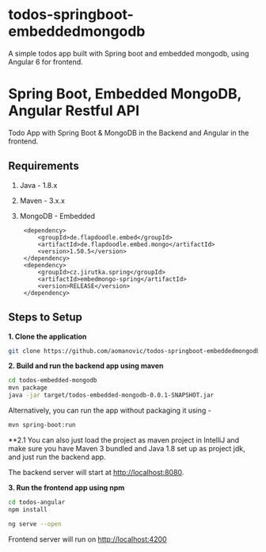 # todos-springboot-embeddedmongodb
A simple todos app built with Spring boot and embedded mongodb, using Angular 6 for frontend.

# Spring Boot, Embedded MongoDB, Angular Restful API

Todo App with Spring Boot & MongoDB in the Backend and Angular in the frontend.

## Requirements

1. Java - 1.8.x

2. Maven - 3.x.x

3. MongoDB - Embedded

		<dependency>
			<groupId>de.flapdoodle.embed</groupId>
			<artifactId>de.flapdoodle.embed.mongo</artifactId>
			<version>1.50.5</version>
		</dependency>
		<dependency>
			<groupId>cz.jirutka.spring</groupId>
			<artifactId>embedmongo-spring</artifactId>
			<version>RELEASE</version>
		</dependency>

## Steps to Setup

**1. Clone the application**

```bash
git clone https://github.com/aomanovic/todos-springboot-embeddedmongodb.git
```

**2. Build and run the backend app using maven**

```bash
cd todos-embedded-mongodb
mvn package
java -jar target/todos-embedded-mongodb-0.0.1-SNAPSHOT.jar
```

Alternatively, you can run the app without packaging it using -

```bash
mvn spring-boot:run
```

**2.1 You can also just load the project as maven project in IntelliJ and make sure you have Maven 3 bundled and Java 1.8 set up as project jdk, and just run the backend app. 

The backend server will start at <http://localhost:8080>.

**3. Run the frontend app using npm**

```bash
cd todos-angular
npm install
```

```bash
ng serve --open
```

Frontend server will run on <http://localhost:4200>

